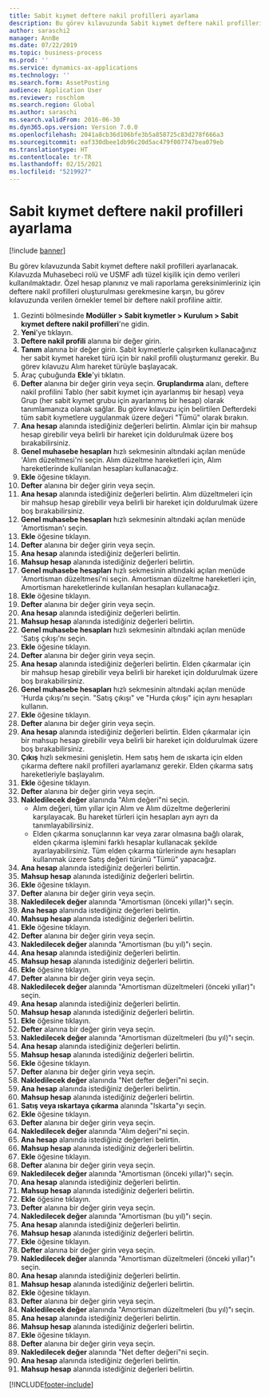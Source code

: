 ```yaml
---
title: Sabit kıymet deftere nakil profilleri ayarlama
description: Bu görev kılavuzunda Sabit kıymet deftere nakil profilleri ayarlanacak.
author: saraschi2
manager: AnnBe
ms.date: 07/22/2019
ms.topic: business-process
ms.prod: ''
ms.service: dynamics-ax-applications
ms.technology: ''
ms.search.form: AssetPosting
audience: Application User
ms.reviewer: roschlom
ms.search.region: Global
ms.author: saraschi
ms.search.validFrom: 2016-06-30
ms.dyn365.ops.version: Version 7.0.0
ms.openlocfilehash: 2041a8cb36d106bfe3b5a858725c83d278f666a3
ms.sourcegitcommit: eaf330dbee1db96c20d5ac479f007747bea079eb
ms.translationtype: HT
ms.contentlocale: tr-TR
ms.lasthandoff: 02/15/2021
ms.locfileid: "5219927"
---
```

# <a name="set-up-fixed-asset-posting-profiles"></a>Sabit kıymet deftere nakil profilleri ayarlama

[!include [banner](../../includes/banner.md)]

Bu görev kılavuzunda Sabit kıymet deftere nakil profilleri ayarlanacak.  Kılavuzda Muhasebeci rolü ve USMF adlı tüzel kişilik için demo verileri kullanılmaktadır.  Özel hesap planınız ve mali raporlama gereksinimleriniz için deftere nakil profilleri oluşturulması gerekmesine karşın, bu görev kılavuzunda verilen örnekler temel bir deftere nakil profiline aittir.

1. Gezinti bölmesinde **Modüller > Sabit kıymetler > Kurulum > Sabit kıymet deftere nakil profilleri**'ne gidin.
2. **Yeni**'ye tıklayın.
3. **Deftere nakil profili** alanına bir değer girin.
4. **Tanım** alanına bir değer girin. Sabit kıymetlerle çalışırken kullanacağınız her sabit kıymet hareket türü için bir nakil profili oluşturmanız gerekir. Bu görev kılavuzu Alım hareket türüyle başlayacak.  
5. Araç çubuğunda **Ekle**'yi tıklatın.
6. **Defter** alanına bir değer girin veya seçin. **Gruplandırma** alanı, deftere nakil profilini Tablo (her sabit kıymet için ayarlanmış bir hesap) veya Grup (her sabit kıymet grubu için ayarlanmış bir hesap) olarak tanımlamanıza olanak sağlar. Bu görev kılavuzu için belirtilen Defterdeki tüm sabit kıymetlere uygulanmak üzere değeri "Tümü" olarak bırakın.  
7. **Ana hesap** alanında istediğiniz değerleri belirtin. Alımlar için bir mahsup hesap girebilir veya belirli bir hareket için doldurulmak üzere boş bırakabilirsiniz.    
8. **Genel muhasebe hesapları** hızlı sekmesinin altındaki açılan menüde 'Alım düzeltmesi'ni seçin. Alım düzeltme hareketleri için, Alım hareketlerinde kullanılan hesapları kullanacağız.  
9. **Ekle** öğesine tıklayın.
10. **Defter** alanına bir değer girin veya seçin.
11. **Ana hesap** alanında istediğiniz değerleri belirtin. Alım düzeltmeleri için bir mahsup hesap girebilir veya belirli bir hareket için doldurulmak üzere boş bırakabilirsiniz.    
12. **Genel muhasebe hesapları** hızlı sekmesinin altındaki açılan menüde 'Amortisman'ı seçin.
13. **Ekle** öğesine tıklayın.
14. **Defter** alanına bir değer girin veya seçin.
15. **Ana hesap** alanında istediğiniz değerleri belirtin.
16. **Mahsup hesap** alanında istediğiniz değerleri belirtin.
17. **Genel muhasebe hesapları** hızlı sekmesinin altındaki açılan menüde 'Amortisman düzeltmesi'ni seçin. Amortisman düzeltme hareketleri için, Amortisman hareketlerinde kullanılan hesapları kullanacağız.  
18. **Ekle** öğesine tıklayın.
19. **Defter** alanına bir değer girin veya seçin.
20. **Ana hesap** alanında istediğiniz değerleri belirtin.
21. **Mahsup hesap** alanında istediğiniz değerleri belirtin.
22. **Genel muhasebe hesapları** hızlı sekmesinin altındaki açılan menüde 'Satış çıkışı'nı seçin.
23. **Ekle** öğesine tıklayın.
24. **Defter** alanına bir değer girin veya seçin.
25. **Ana hesap** alanında istediğiniz değerleri belirtin. Elden çıkarmalar için bir mahsup hesap girebilir veya belirli bir hareket için doldurulmak üzere boş bırakabilirsiniz.  
26. **Genel muhasebe hesapları** hızlı sekmesinin altındaki açılan menüde 'Hurda çıkışı'nı seçin. "Satış çıkışı" ve "Hurda çıkışı" için aynı hesapları kullanın.  
27. **Ekle** öğesine tıklayın.
28. **Defter** alanına bir değer girin veya seçin.
29. **Ana hesap** alanında istediğiniz değerleri belirtin. Elden çıkarmalar için bir mahsup hesap girebilir veya belirli bir hareket için doldurulmak üzere boş bırakabilirsiniz.  
30. **Çıkış** hızlı sekmesini genişletin. Hem satış hem de ıskarta için elden çıkarma deftere nakil profilleri ayarlamanız gerekir.  Elden çıkarma satış hareketleriyle başlayalım.  
31. **Ekle** öğesine tıklayın.
32. **Defter** alanına bir değer girin veya seçin.
33. **Nakledilecek değer** alanında "Alım değeri"ni seçin.
    * Alım değeri, tüm yıllar için Alım ve Alım düzeltme değerlerini karşılayacak. Bu hareket türleri için hesapları ayrı ayrı da tanımlayabilirsiniz.  
    * Elden çıkarma sonuçlarının kar veya zarar olmasına bağlı olarak, elden çıkarma işlemini farklı hesaplar kullanacak şekilde ayarlayabilirsiniz. Tüm elden çıkarma türlerinde aynı hesapları kullanmak üzere Satış değeri türünü "Tümü" yapacağız.  
34. **Ana hesap** alanında istediğiniz değerleri belirtin.
35. **Mahsup hesap** alanında istediğiniz değerleri belirtin.
36. **Ekle** öğesine tıklayın.
37. **Defter** alanına bir değer girin veya seçin.
38. **Nakledilecek değer** alanında "Amortisman (önceki yıllar)"ı seçin.  
38. **Ana hesap** alanında istediğiniz değerleri belirtin.
39. **Mahsup hesap** alanında istediğiniz değerleri belirtin.
40. **Ekle** öğesine tıklayın.
41. **Defter** alanına bir değer girin veya seçin.
42. **Nakledilecek değer** alanında "Amortisman (bu yıl)"ı seçin.
43. **Ana hesap** alanında istediğiniz değerleri belirtin.
44. **Mahsup hesap** alanında istediğiniz değerleri belirtin.
45. **Ekle** öğesine tıklayın.
46. **Defter** alanına bir değer girin veya seçin.
47. **Nakledilecek değer** alanında "Amortisman düzeltmeleri (önceki yıllar)"ı seçin.
48. **Ana hesap** alanında istediğiniz değerleri belirtin.
49. **Mahsup hesap** alanında istediğiniz değerleri belirtin.
50. **Ekle** öğesine tıklayın.
51. **Defter** alanına bir değer girin veya seçin.
52. **Nakledilecek değer** alanında "Amortisman düzeltmeleri (bu yıl)"ı seçin.
53. **Ana hesap** alanında istediğiniz değerleri belirtin.
54. **Mahsup hesap** alanında istediğiniz değerleri belirtin.
55. **Ekle** öğesine tıklayın.
56. **Defter** alanına bir değer girin veya seçin.
57. **Nakledilecek değer** alanında "Net defter değeri"ni seçin.
58. **Ana hesap** alanında istediğiniz değerleri belirtin.
59. **Mahsup hesap** alanında istediğiniz değerleri belirtin.
60. **Satış veya ıskartaya çıkarma** alanında "Iskarta"yı seçin.
61. **Ekle** öğesine tıklayın.
62. **Defter** alanına bir değer girin veya seçin.
63. **Nakledilecek değer** alanında "Alım değeri"ni seçin.
64. **Ana hesap** alanında istediğiniz değerleri belirtin.
65. **Mahsup hesap** alanında istediğiniz değerleri belirtin.
66. **Ekle** öğesine tıklayın.
67. **Defter** alanına bir değer girin veya seçin.
67. **Nakledilecek değer** alanında "Amortisman (önceki yıllar)"ı seçin.  
68. **Ana hesap** alanında istediğiniz değerleri belirtin.
69. **Mahsup hesap** alanında istediğiniz değerleri belirtin.
70. **Ekle** öğesine tıklayın.
71. **Defter** alanına bir değer girin veya seçin.
72. **Nakledilecek değer** alanında "Amortisman (bu yıl)"ı seçin.
73. **Ana hesap** alanında istediğiniz değerleri belirtin.
74. **Mahsup hesap** alanında istediğiniz değerleri belirtin.
75. **Ekle** öğesine tıklayın.
76. **Defter** alanına bir değer girin veya seçin.
77. **Nakledilecek değer** alanında "Amortisman düzeltmeleri (önceki yıllar)"ı seçin.
78. **Ana hesap** alanında istediğiniz değerleri belirtin.
79. **Mahsup hesap** alanında istediğiniz değerleri belirtin.
80. **Ekle** öğesine tıklayın.
81. **Defter** alanına bir değer girin veya seçin.
82. **Nakledilecek değer** alanında "Amortisman düzeltmeleri (bu yıl)"ı seçin.
83. **Ana hesap** alanında istediğiniz değerleri belirtin.
84. **Mahsup hesap** alanında istediğiniz değerleri belirtin.
85. **Ekle** öğesine tıklayın.
86. **Defter** alanına bir değer girin veya seçin.
87. **Nakledilecek değer** alanında "Net defter değeri"ni seçin.
88. **Ana hesap** alanında istediğiniz değerleri belirtin.
89. **Mahsup hesap** alanında istediğiniz değerleri belirtin.



[!INCLUDE[footer-include](../../../includes/footer-banner.md)]